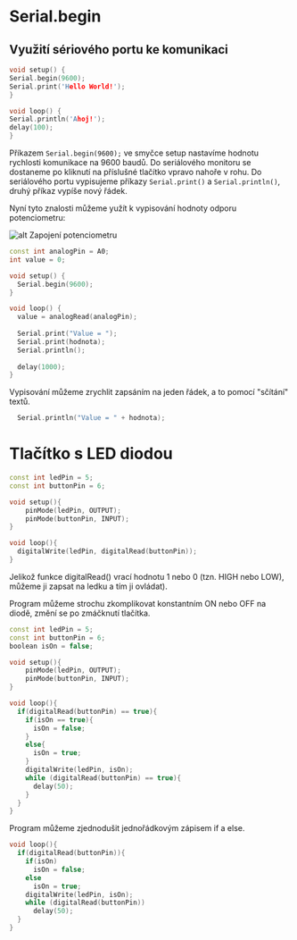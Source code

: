 # Serial.begin
## Využití sériového portu ke komunikaci
```cpp
void setup() {
Serial.begin(9600);
Serial.print('Hello World!');
}

void loop() {
Serial.println('Ahoj!');
delay(100);
}
```
Příkazem `Serial.begin(9600);` ve smyčce setup nastavíme hodnotu rychlosti komunikace na 9600 baudů. Do seriálového monitoru se dostaneme po kliknutí na příslušné tlačítko vpravo nahoře v rohu. Do seriálového portu vypisujeme příkazy `Serial.print()` a `Serial.println()`, druhý příkaz vypíše nový řádek.

Nyní tyto znalosti můžeme yužít k vypisování hodnoty odporu potenciometru:

![alt Zapojení potenciometru](https://arduino8.webnode.cz/_files/200000038-6bc7a6cca5/ScreenShot003.jpg)

```cpp
const int analogPin = A0;
int value = 0;

void setup() {
  Serial.begin(9600); 
}

void loop() {
  value = analogRead(analogPin);    
  
  Serial.print("Value = ");                  
  Serial.print(hodnota);
  Serial.println();
 
  delay(1000);                   
}
```
Vypisování můžeme zrychlit zapsáním na jeden řádek, a to pomocí "sčítání" textů.

```cpp
  Serial.println("Value = " + hodnota);                               
```

# Tlačítko s LED diodou

```cpp
const int ledPin = 5;
const int buttonPin = 6;

void setup(){
    pinMode(ledPin, OUTPUT);
    pinMode(buttonPin, INPUT);
}

void loop(){
  digitalWrite(ledPin, digitalRead(buttonPin));
}
```
Jelikož funkce digitalRead() vrací hodnotu 1 nebo 0 (tzn. HIGH nebo LOW), můžeme ji zapsat na ledku a tím ji ovládat).

Program můžeme strochu zkomplikovat konstantním ON nebo OFF na diodě, změní se po zmáčknutí tlačítka.
```cpp
const int ledPin = 5;
const int buttonPin = 6;
boolean isOn = false;

void setup(){
    pinMode(ledPin, OUTPUT);
    pinMode(buttonPin, INPUT);
}

void loop(){
  if(digitalRead(buttonPin) == true){
    if(isOn == true){
      isOn = false;
    }
    else{
      isOn = true;
    }
    digitalWrite(ledPin, isOn);
    while (digitalRead(buttonPin) == true){
      delay(50);
    }
  }
}
```
Program můžeme zjednodušit jednořádkovým zápisem if a else.

```cpp
void loop(){
  if(digitalRead(buttonPin)){
    if(isOn)
      isOn = false;
    else
      isOn = true;
    digitalWrite(ledPin, isOn);
    while (digitalRead(buttonPin))
      delay(50);
  }
}
```
